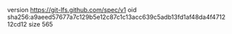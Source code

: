 version https://git-lfs.github.com/spec/v1
oid sha256:a9aeed57677a7c129b5e12c87c1c13acc639c5adb13fd1af48da4f471212cd12
size 565
